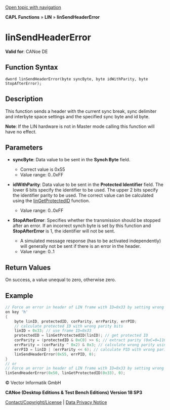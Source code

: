 [Open topic with navigation](../../../../../CANoeDEFamily.htm#Topics/CAPLFunctions/LIN/Functions/CAPLfunctionLINSendHeaderError.md)

**CAPL Functions** » **LIN** » **linSendHeaderError**

# linSendHeaderError

**Valid for**: CANoe DE

## Function Syntax

```
dword linSendHeaderError(byte syncByte, byte idWithParity, byte StopAfterError);
```

## Description

This function sends a header with the current sync break, sync delimiter and interbyte space settings and the specified sync byte and id byte.

**Note**: If the LIN hardware is not in Master mode calling this function will have no effect.

## Parameters

- **syncByte**: Data value to be sent in the **Synch Byte** field.
  - Correct value is 0x55
  - Value range: 0..0xFF

- **idWithParity**: Data value to be sent in the **Protected Identifier** field. The lower 6 bits specify the identifier to be used. The upper 2 bits specify the identifier parity to be used. The correct value can be calculated using the [linGetProtectedID](CAPLfunctionLINGetProtectedID.md) function.
  - Value range: 0..0xFF

- **StopAfterError**: Specifies whether the transmission should be stopped after an error. If an incorrect synch byte is set by this function and **StopAfterError** is 1, the identifier will not be sent.
  - A simulated message response (has to be activated independently) will generally not be sent if there is an error in the header.
  - Value range: 0..1

## Return Values

On success, a value unequal to zero, otherwise zero.

## Example

```c
// Force an error in header of LIN frame with ID=0x33 by setting wrong protected ID
on key 'h'
{
    byte linID, protectedID, corParity, errParity, errPID;
    // calculate protected ID with wrong parity bits
    linID = 0x33; // use frame ID=0x33
    protectedID = linGetProtectedID(linID); // get protected ID
    corParity = (protectedID & 0xC0) >> 6; // extract parity (0xC=0=11000000)
    errParity = (corParity ^ 0x2) & 0x3; // calculate wrong parity using XOR
    errPID = linID | (errParity << 6); // calculate PID with wrong parity
    linSendHeaderError(0x55, errPID, 0);
}
// or
// Force an error in header of LIN frame with ID=0x33 by setting wrong Synch byte
linSendHeaderError(0x50, linGetProtectedID(0x33), 0);
```

© Vector Informatik GmbH

**CANoe (Desktop Editions & Test Bench Editions) Version 18 SP3**

[Contact/Copyright/License](../../../Shared/ContactCopyrightLicense.md) | [Data Privacy Notice](https://www.vector.com/int/en/company/get-info/privacy-policy/)